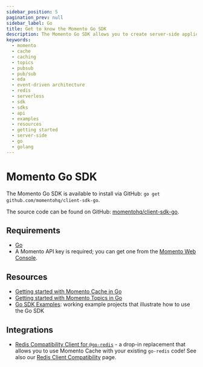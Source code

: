 ```yaml
---
sidebar_position: 5
pagination_prev: null
sidebar_label: Go
title: Get to know the Momento Go SDK
description: The Momento Go SDK allows you to create server-side applications, and take advantage of Momento's caching and pub-sub features. Find resources and examples here!
keywords:
  - momento
  - cache
  - caching
  - topics
  - pubsub
  - pub/sub
  - eda
  - event-driven architecture
  - redis
  - serverless
  - sdk
  - sdks
  - api
  - examples
  - resources
  - getting started
  - server-side
  - go
  - golang
---
```


# Momento Go SDK

The Momento Go SDK is available to install via GitHub: `go get github.com/momentohq/client-sdk-go`.

The source code can be found on GitHub: [momentohq/client-sdk-go](https://github.com/momentohq/client-sdk-go).

## Requirements

- [Go](https://go.dev/dl/)
- A Momento API key is required; you can get one from the [Momento Web Console](https://console.gomomento.com/).

## Resources

- [Getting started with Momento Cache in Go](./cache)
- [Getting started with Momento Topics in Go](./topics)
- [Go SDK Examples](https://github.com/momentohq/client-sdk-go/blob/main/examples/README.md): working example projects that illustrate how to use the Go SDK

## Integrations

- [Redis Compatibility Client for `@go-redis`](https://github.com/momentohq/momento-go-redis-client) - a drop-in replacement that allows you to use Momento Cache with your existing `go-redis` code! See also our [Redis Client Compatibility](/cache/develop/integrations/redis-client-compatibility.md) page.
